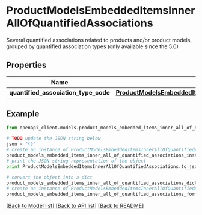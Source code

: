 # ProductModelsEmbeddedItemsInnerAllOfQuantifiedAssociations

Several quantified associations related to products and/or product models, grouped by quantified association types (only available since the 5.0)

## Properties
Name | Type | Description | Notes
------------ | ------------- | ------------- | -------------
**quantified_association_type_code** | [**ProductModelsEmbeddedItemsInnerAllOfQuantifiedAssociationsQuantifiedAssociationTypeCode**](ProductModelsEmbeddedItemsInnerAllOfQuantifiedAssociationsQuantifiedAssociationTypeCode.md) |  | [optional] 

## Example

```python
from openapi_client.models.product_models_embedded_items_inner_all_of_quantified_associations import ProductModelsEmbeddedItemsInnerAllOfQuantifiedAssociations

# TODO update the JSON string below
json = "{}"
# create an instance of ProductModelsEmbeddedItemsInnerAllOfQuantifiedAssociations from a JSON string
product_models_embedded_items_inner_all_of_quantified_associations_instance = ProductModelsEmbeddedItemsInnerAllOfQuantifiedAssociations.from_json(json)
# print the JSON string representation of the object
print ProductModelsEmbeddedItemsInnerAllOfQuantifiedAssociations.to_json()

# convert the object into a dict
product_models_embedded_items_inner_all_of_quantified_associations_dict = product_models_embedded_items_inner_all_of_quantified_associations_instance.to_dict()
# create an instance of ProductModelsEmbeddedItemsInnerAllOfQuantifiedAssociations from a dict
product_models_embedded_items_inner_all_of_quantified_associations_form_dict = product_models_embedded_items_inner_all_of_quantified_associations.from_dict(product_models_embedded_items_inner_all_of_quantified_associations_dict)
```
[[Back to Model list]](../README.md#documentation-for-models) [[Back to API list]](../README.md#documentation-for-api-endpoints) [[Back to README]](../README.md)


